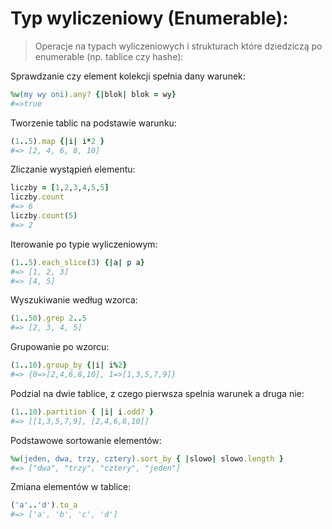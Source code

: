 # Typ wyliczeniowy (Enumerable):

> Operacje na typach wyliczeniowych i strukturach które dziedziczą po enumerable (np. tablice czy hashe):

Sprawdzanie czy element kolekcji spełnia dany warunek:
```ruby
%w(my wy oni).any? {|blok| blok = wy}
#=>true
```

Tworzenie tablic na podstawie warunku:
```ruby
(1..5).map {|i| i*2 }
#=> [2, 4, 6, 8, 10]
```

Zliczanie wystąpień elementu:
```ruby
liczby = [1,2,3,4,5,5]
liczby.count
#=> 6
liczby.count(5)
#=> 2
```

Iterowanie po typie wyliczeniowym:
```ruby
(1..5).each_slice(3) {|a| p a}
#=> [1, 2, 3]
#=> [4, 5]
```

Wyszukiwanie według wzorca:
```ruby
(1..50).grep 2..5
#=> [2, 3, 4, 5]
```

Grupowanie po wzorcu:
```ruby
(1..10).group_by {|i| i%2}
#=> {0=>[2,4,6,8,10], 1=>[1,3,5,7,9]}
```

Podzial na dwie tablice, z czego pierwsza spelnia warunek a druga nie:
```ruby
(1..10).partition { |i| i.odd? }
#=> [[1,3,5,7,9], [2,4,6,8,10]]
```

Podstawowe sortowanie elementów:
```ruby
%w(jeden, dwa, trzy, cztery).sort_by { |slowo| slowo.length }
#=> ["dwa", "trzy", "cztery", "jeden"]
```

Zmiana elementów w tablice:
```ruby
('a'..'d').to_a
#=> ['a', 'b', 'c', 'd']
```
